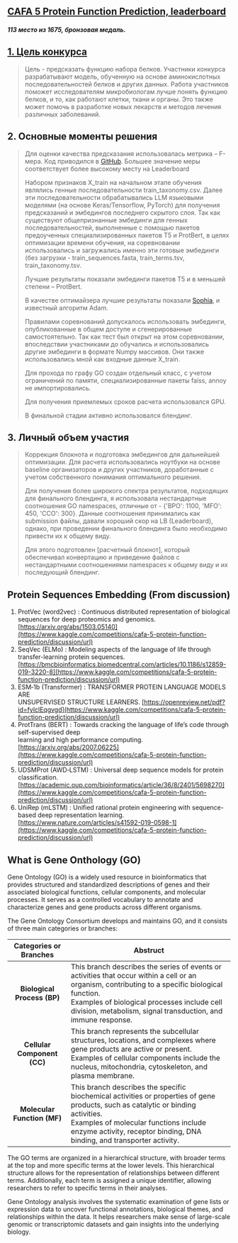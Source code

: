 ## [CAFA 5 Protein Function Prediction, leaderboard](https://www.kaggle.com/competitions/cafa-5-protein-function-prediction/leaderboard)

##### 113 место из 1675, бронзовая медаль. 

## [1. Цель конкурса](https://www.kaggle.com/competitions/cafa-5-protein-function-prediction/overview)
>  Цель - предсказать функцию набора белков. Участники конкурса разрабатывают модель, обученную на основе аминокислотных последовательностей белков и других данных. Работа участников поможет исследователям микробиологам лучше понять функцию белков, и то, как работают клетки, ткани и органы. Это также может помочь в разработке новых лекарств и методов лечения различных заболеваний.

##  2.	Основные моменты решения

>  Для оценки качества предсказания использовалась метрика – F-мера. Код приводился в [GitHub](https://github.com/BioComputingUP/CAFA-evaluator). Большее значение меры соответствует более высокому месту на Leaderboard
> 
>  Набором признаков X_train на начальном этапе обучения являлись генные последовательности train_taxonomy.csv. Далее эти последовательности обрабатывались LLM языковыми моделями (на основе Keras/Tensorflow, PyTorch) для получения предсказаний и эмбедингов последнего скрытого слоя. Так как существуют общепризнанные эмбединги для генных последовательностей, выполненные с помощью пакетов предоученных специализированных пакетов T5 и ProtBert, в целях оптимизации времени обучения, на соревновании использовались и загружались именно эти готовые эмбединги (без загрузки - train_sequences.fasta, train_terms.tsv, train_taxonomy.tsv.
> 
>  Лучшие результаты показали эмбединги пакетов T5 и в меньшей степени – ProtBert.
> 
>  В качестве оптимайзера лучшие результаты показали [Sophia](https://github.com/kyegomez/Sophia), и известный алгоритм Adam.
> 
>  Правилами соревнований допускалось использовать эмбединги, опубликованные в общем доступе и сгенерированные самостоятельно. Так как тест был открыт на этом соревновании, впоследствии участниками до обучались и использовались другие эмбединги в формате Numpy массивов. Они также использовались мной как входные данные X_train.
> 
>  Для прохода по графу GO создан отдельный класс, с учетом ограничений по памяти, специализированные пакеты faiss, annoy не импортировались.
> 
>  Для получения приемлемых сроков расчета использовался GPU.
> 
>  В финальной стадии активно использовался блендинг.

## 3. Личный объем участия

> Коррекция блокнота и подготовка эмбедингов для дальнейшей оптимизации. Для расчета использовались ноутбуки на основе baseline организаторов и других участников, доработанные с учетом собственного понимания оптимального решения.
> 
> Для получения более широкого спектра результатов, подходящих для финального блендинга, я использовала нестандартные соотношения GO namespaces, отличные от - {'BPO': 1100, 'MFO': 450, 'CCO': 300}. Данные соотношения принимались как submission файлы, давали хороший скор на LB (Leaderboard), однако, при проведении финального блендинга было необходимо привести их к общему виду.
> 
> Для этого подготовлен [расчетный блокнот], который обеспечивал конвертацию и приведение файлов с нестандартными соотношениями namespaces к общему виду и их последующий блендинг.

## Protein Sequences Embedding (From discussion)

1.  ProtVec (word2vec) : Continuous distributed representation of biological sequences for deep proteomics and genomics. [https://arxiv.org/abs/1503.05140](https://www.kaggle.com/competitions/cafa-5-protein-function-prediction/discussion/url)
2.  SeqVec (ELMo) : Modeling aspects of the language of life through transfer-learning protein sequences. [https://bmcbioinformatics.biomedcentral.com/articles/10.1186/s12859-019-3220-8](https://www.kaggle.com/competitions/cafa-5-protein-function-prediction/discussion/url)
3.  ESM‐1b (Transformer) : TRANSFORMER PROTEIN LANGUAGE MODELS ARE  
    UNSUPERVISED STRUCTURE LEARNERS. [https://openreview.net/pdf?id=fylclEqgvgd](https://www.kaggle.com/competitions/cafa-5-protein-function-prediction/discussion/url)
4.  ProtTrans (BERT) : Towards cracking the language of life’s code through self-supervised deep  
    learning and high performance computing. [https://arxiv.org/abs/2007.06225](https://www.kaggle.com/competitions/cafa-5-protein-function-prediction/discussion/url)
5.  UDSMProt (AWD‐LSTM) : Universal deep sequence models for protein classification. [https://academic.oup.com/bioinformatics/article/36/8/2401/5698270](https://www.kaggle.com/competitions/cafa-5-protein-function-prediction/discussion/url)
6.  UniRep (mLSTM) : Unified rational protein engineering with sequence-based deep representation learning. [https://www.nature.com/articles/s41592-019-0598-1](https://www.kaggle.com/competitions/cafa-5-protein-function-prediction/discussion/url)


## What is Gene Onthology (GO)

Gene Ontology (GO) is a widely used resource in bioinformatics that provides structured and standardized descriptions of genes and their associated biological functions, cellular components, and molecular processes. It serves as a controlled vocabulary to annotate and characterize genes and gene products across different organisms.

The Gene Ontology Consortium develops and maintains GO, and it consists of three main categories or branches:

| Categories or Branches | Abstruct |
|:---:|---|
|**Biological Process (BP)**|This branch describes the series of events or activities that occur within a cell or an organism, contributing to a specific biological function. <br>Examples of biological processes include cell division, metabolism, signal transduction, and immune response.|
|**Cellular Component (CC)**|This branch represents the subcellular structures, locations, and complexes where gene products are active or present.<br> Examples of cellular components include the nucleus, mitochondria, cytoskeleton, and plasma membrane.|
|**Molecular Function (MF)**|This branch describes the specific biochemical activities or properties of gene products, such as catalytic or binding activities.<br> Examples of molecular functions include enzyme activity, receptor binding, DNA binding, and transporter activity.|

The GO terms are organized in a hierarchical structure, with broader terms at the top and more specific terms at the lower levels. This hierarchical structure allows for the representation of relationships between different terms. Additionally, each term is assigned a unique identifier, allowing researchers to refer to specific terms in their analyses.

Gene Ontology analysis involves the systematic examination of gene lists or expression data to uncover functional annotations, biological themes, and relationships within the data. It helps researchers make sense of large-scale genomic or transcriptomic datasets and gain insights into the underlying biology.
